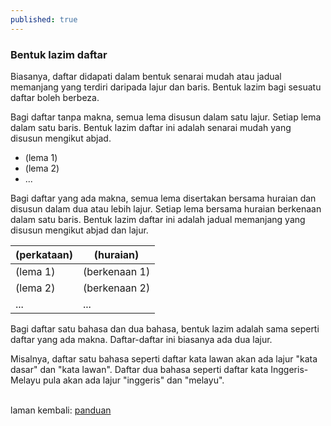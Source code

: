 ```yaml
---
published: true
---
```


### Bentuk lazim daftar

Biasanya, daftar didapati dalam bentuk senarai mudah atau
jadual memanjang yang terdiri daripada lajur dan baris.
Bentuk lazim bagi sesuatu daftar boleh berbeza.

Bagi daftar tanpa makna, semua lema disusun dalam satu
lajur. Setiap lema dalam satu baris. Bentuk lazim daftar ini
adalah senarai mudah yang disusun mengikut abjad.

- (lema 1)
- (lema 2)
- ...

Bagi daftar yang ada makna, semua lema disertakan bersama
huraian dan disusun dalam dua atau lebih lajur. Setiap lema
bersama huraian berkenaan dalam satu baris. Bentuk lazim
daftar ini adalah jadual memanjang yang disusun mengikut
abjad dan lajur.

| (perkataan) | (huraian)     |
| ----------- | ------------- |
| (lema 1)    | (berkenaan 1) |
| (lema 2)    | (berkenaan 2) |
| ...         | ...           |

Bagi daftar satu bahasa dan dua bahasa, bentuk lazim adalah
sama seperti daftar yang ada makna. Daftar-daftar ini
biasanya ada dua lajur.

Misalnya, daftar satu bahasa seperti daftar kata lawan akan
ada lajur "kata dasar" dan "kata lawan". Daftar dua bahasa
seperti daftar kata Inggeris-Melayu pula akan ada lajur
"inggeris" dan "melayu".

&nbsp;  
laman kembali: [panduan][0]

  [0]: ../index.md

